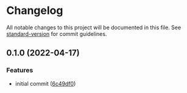 # Changelog

All notable changes to this project will be documented in this file. See [standard-version](https://github.com/conventional-changelog/standard-version) for commit guidelines.

## 0.1.0 (2022-04-17)

### Features

- initial commit ([6c49df0](https://github.com/p-chan/react-adobe-fonts/commit/6c49df0fc2b51d1af17d8a4aacd8ae8a4e8d37c3))
